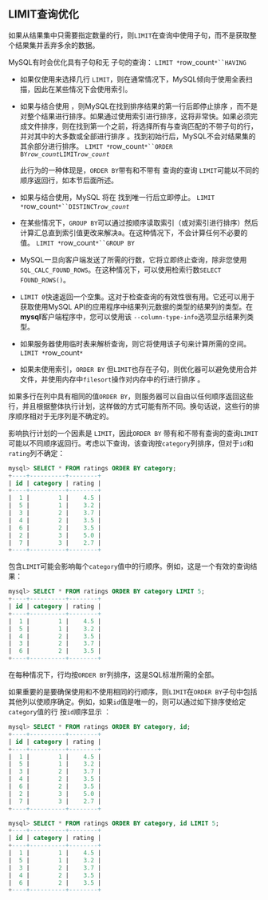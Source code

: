 ## LIMIT查询优化

如果从结果集中只需要指定数量的行，则`LIMIT`在查询中使用子句，而不是获取整个结果集并丢弃多余的数据。

MySQL有时会优化具有子句和无 子句的查询： `LIMIT *`row_count`*``HAVING`

- 如果仅使用来选择几行 `LIMIT`，则在通常情况下，MySQL倾向于使用全表扫描，因此在某些情况下会使用索引。

- 如果与结合使用 ，则MySQL在找到排序结果的第一行后即停止排序 ，而不是对整个结果进行排序。如果通过使用索引进行排序，这将非常快。如果必须完成文件排序，则在找到第一个之前，将选择所有与查询匹配的不带子句的行，并对其中的大多数或全部进行排序 。找到初始行后，MySQL不会对结果集的其余部分进行排序。 `LIMIT *`row_count`*``ORDER BY`*`row_count`*`LIMIT`*`row_count`*

  此行为的一种体现是，`ORDER BY`带有和不带有 查询的查询 `LIMIT`可能以不同的顺序返回行，如本节后面所述。

- 如果与结合使用，MySQL 将在 找到唯一行后立即停止。 `LIMIT *`row_count`*``DISTINCT`*`row_count`*

- 在某些情况下，`GROUP BY`可以通过按顺序读取索引（或对索引进行排序）然后计算汇总直到索引值更改来解决a。在这种情况下，不会计算任何不必要的 值。 `LIMIT *`row_count`*``GROUP BY`

- MySQL一旦向客户端发送了所需的行数，它将立即终止查询，除非您使用 `SQL_CALC_FOUND_ROWS`。在这种情况下，可以使用检索行数`SELECT FOUND_ROWS()`。

  

- `LIMIT 0`快速返回一个空集。这对于检查查询的有效性很有用。它还可以用于获取使用MySQL API的应用程序中结果列元数据的类型的结果列的类型。在 **mysql**客户端程序中，您可以使用该 `--column-type-info`选项显示结果列类型。

- 如果服务器使用临时表来解析查询，则它将使用该子句来计算所需的空间。 `LIMIT *`row_count`*`

- 如果未使用索引，`ORDER BY` 但`LIMIT`也存在子句，则优化器可以避免使用合并文件，并使用内存中`filesort`操作对内存中的行进行排序 。

如果多行在列中具有相同的值`ORDER BY`，则服务器可以自由以任何顺序返回这些行，并且根据整体执行计划，这样做的方式可能有所不同。换句话说，这些行的排序顺序相对于无序列是不确定的。

影响执行计划的一个因素是 `LIMIT`，因此`ORDER BY` 带有和不带有查询的查询`LIMIT`可能以不同顺序返回行。考虑以下查询，该查询按`category`列排序，但对于`id`和 `rating`列不确定：

```sql
mysql> SELECT * FROM ratings ORDER BY category;
+----+----------+--------+
| id | category | rating |
+----+----------+--------+
|  1 |        1 |    4.5 |
|  5 |        1 |    3.2 |
|  3 |        2 |    3.7 |
|  4 |        2 |    3.5 |
|  6 |        2 |    3.5 |
|  2 |        3 |    5.0 |
|  7 |        3 |    2.7 |
+----+----------+--------+
```

包含`LIMIT`可能会影响每个`category`值中的行顺序。例如，这是一个有效的查询结果：

```sql
mysql> SELECT * FROM ratings ORDER BY category LIMIT 5;
+----+----------+--------+
| id | category | rating |
+----+----------+--------+
|  1 |        1 |    4.5 |
|  5 |        1 |    3.2 |
|  4 |        2 |    3.5 |
|  3 |        2 |    3.7 |
|  6 |        2 |    3.5 |
+----+----------+--------+
```

在每种情况下，行均按`ORDER BY`列排序，这是SQL标准所需的全部。

如果重要的是要确保使用和不使用相同的行顺序，则`LIMIT`在`ORDER BY`子句中包括其他列以使顺序确定。例如，如果`id`值是唯一的，则可以通过如下排序使给定`category`值的行 按`id`顺序显示 ：

```sql
mysql> SELECT * FROM ratings ORDER BY category, id;
+----+----------+--------+
| id | category | rating |
+----+----------+--------+
|  1 |        1 |    4.5 |
|  5 |        1 |    3.2 |
|  3 |        2 |    3.7 |
|  4 |        2 |    3.5 |
|  6 |        2 |    3.5 |
|  2 |        3 |    5.0 |
|  7 |        3 |    2.7 |
+----+----------+--------+

mysql> SELECT * FROM ratings ORDER BY category, id LIMIT 5;
+----+----------+--------+
| id | category | rating |
+----+----------+--------+
|  1 |        1 |    4.5 |
|  5 |        1 |    3.2 |
|  3 |        2 |    3.7 |
|  4 |        2 |    3.5 |
|  6 |        2 |    3.5 |
+----+----------+--------+
```